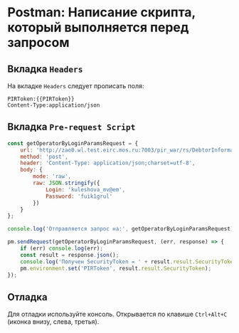 Postman: Написание скрипта, который выполняется перед запросом
==============================================================

Вкладка `Headers`
-----------------

На вкладке `Headers` следует прописать поля:

```
PIRToken:{{PIRToken}}
Content-Type:application/json
```

Вкладка `Pre-request Script`
----------------------------

```javascript
const getOperatorByLoginParamsRequest = {
    url: 'http://zao0.wl.test.eirc.mos.ru:7003/pir_war/rs/DebtorInformationResource/getOperatorByLoginParams',
    method: 'post',
    header: 'Content-Type: application/json;charset=utf-8',
    body: {
        mode: 'raw',
        raw: JSON.stringify({
            Login: 'kuleshova_mv@em', 
            Password: 'fuik1grul'
        })
    }
};

console.log('Отправляется запрос на:', getOperatorByLoginParamsRequest)

pm.sendRequest(getOperatorByLoginParamsRequest, (err, response) => {
    if (err) console.log(err);
    const result = response.json();
    console.log('Получен SecurityToken = ' + result.result.SecurityToken);
    pm.environment.set('PIRToken', result.result.SecurityToken);
});
```

Отладка
-------

Для отладки используйте консоль. Открывается по клавише `Ctrl+Alt+C` (иконка внизу, слева, третья).
